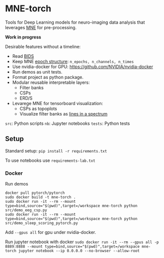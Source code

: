 # MNE-torch
Tools for Deep Learning models for neuro-imaging data analysis that leverages [MNE](https://mne.tools/stable/index.html) for pre-processing.

__Work in progress__

Desirable features without a timeline:

 - Read [BIDS](https://mne.tools/mne-bids/stable/index.html)
 - Keep MNE [epoch structure](https://mne.tools/stable/generated/mne.Epochs.html#mne.Epochs.get_data): `n_epochs, n_channels, n_times`
 - Use nvidia-docker for GPU: https://github.com/NVIDIA/nvidia-docker
 - Run demos as unit tests.
 - Format project as python package.
 - Modular reusable interpretable layers:
   - Filter banks
   - CSPs
   - ERD/S
 - Levarege MNE for tensorboard visualization:
   - CSPs as topoplots
   - Visualize filter banks as [lines in a spectrum](https://www.sciencedirect.com/science/article/pii/S0893608020302021)


`src`: Python scripts
`nb`: Jupyter notebooks
`tests`: Python tests

## Setup

Standard setup: `pip install -r requirements.txt`

To use notebooks use `requirements-lab.txt`

### Docker
Run demos
```
docker pull pytorch/pytorch
sudo docker build -t mne-torch .
sudo docker run -it --rm --mount type=bind,source="$(pwd)",target=/workspace mne-torch python src/demo_eeg_csp.py
sudo docker run -it --rm --mount type=bind,source="$(pwd)",target=/workspace mne-torch python src/demo_sleep_scoring_pytorch.py 
```

Add `--gpus all` for gpu under nvidia-docker.


Run jupyter notebook with docker
`sudo docker run -it --rm --gpus all -p 8889:8888 --mount type=bind,source="$(pwd)",target=/workspace mne-torch jupyter notebook --ip 0.0.0.0 --no-browser --allow-root`